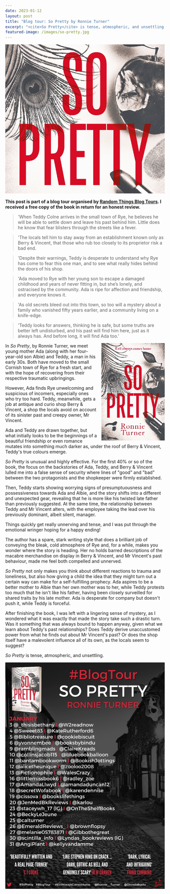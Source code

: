 ```yaml
---
date: 2023-01-12
layout: post
title: "Blog tour: So Pretty by Ronnie Turner"
excerpt: "<cite>So Pretty</cite> is tense, atmospheric, and unsettling."
featured-image: /images/so-pretty.jpg
---
```


![So Pretty](/images/so-pretty.jpg)

**This post is part of a blog tour organised by [Random Things Blog Tours](http://randomthingsthroughmyletterbox.blogspot.com/p/services-to-publishers-authors-blog.html). I received a free copy of the book in return for an honest review.**

> 'When Teddy Colne arrives in the small town of Rye, he believes he will be able to settle down and leave his past behind him. Little does he know that fear blisters through the streets like a fever.

> 'The locals tell him to stay away from an establishment known only as Berry & Vincent, that those who rub too closely to its proprietor risk a bad end.

> 'Despite their warnings, Teddy is desperate to understand why Rye has come to fear this one man, and to see what really hides behind the doors of his shop.

> 'Ada moved to Rye with her young son to escape a damaged childhood and years of never fitting in, but she’s lonely, and ostracised by the community. Ada is ripe for affection and friendship, and everyone knows it.

> 'As old secrets bleed out into this town, so too will a mystery about a family who vanished fifty years earlier, and a community living on a knife-edge.

> 'Teddy looks for answers, thinking he is safe, but some truths are better left undisturbed, and his past will find him here, just as it always has. And before long, it will find Ada too.'

<img src="/images/so-pretty-200.jpg" alt="So Pretty" style="float: right; margin-bottom: 10px; margin-left: 10px;">

In <cite>So Pretty</cite>, by Ronnie Turner, we meet young mother Ada (along with her four-year-old son Albie) and Teddy, a man in his early 30s. Both have moved to the small Cornish town of Rye for a fresh start, and with the hope of recovering from their respective traumatic upbringings.

However, Ada finds Rye unwelcoming and suspicious of incomers, especially ones who try too hard. Teddy, meanwhile, gets a job at antique and curio shop Berry & Vincent, a shop the locals avoid on account of its sinister past and creepy owner, Mr Vincent.

Ada and Teddy are drawn together, but what initially looks to be the beginnings of a beautiful friendship or even romance mutates into something much darker as, under the roof of Berry & Vincent, Teddy's true colours emerge.

<cite>So Pretty</cite> is unusual and highly effective. For the first 40% or so of the book, the focus on the backstories of Ada, Teddy, and Berry & Vincent lulled me into a false sense of security where lines of "good" and "bad" between the two protagonists and the shopkeeper were firmly established.

Then, Teddy starts showing worrying signs of presumptuousness and possessiveness towards Ada and Albie, and the story shifts into a different and unexpected gear, revealing that he is more like his twisted late father than previously suggested. At the same time, the relationship between Teddy and Mr Vincent alters, with the employee taking the lead over his previously dominant, albeit silent, manager.

Things quickly get really unnerving and tense, and I was put through the emotional wringer hoping for a happy ending!

The author has a spare, stark writing style that does a brilliant job of conveying the bleak, cold atmosphere of Rye and, for a while, makes you wonder where the story is heading. Her no holds barred descriptions of the macabre merchandise on display in Berry & Vincent, and Mr Vincent's past behaviour, made me feel both compelled and unnerved.

<cite>So Pretty</cite> not only makes you think about different reactions to trauma and loneliness, but also how giving a child the idea that they might turn out a certain way can make for a self-fulfilling prophecy. Ada aspires to be a better mother to Albie than her own mother was to her, while Teddy protests too much that he isn't like his father, having been closely surveilled for shared traits by his late mother. Ada is desperate for company but doesn't push it, while Teddy is forceful.

After finishing the book, I was left with a lingering sense of mystery, as I wondered what it was exactly that made the story take such a drastic turn. Was it something that was always bound to happen anyway, given what we learn about Teddy's past relationships? Does Teddy derive unaccustomed power from what he finds out about Mr Vincent's past? Or does the shop itself have a malevolent influence all of its own, as the locals seem to suggest?

<cite>So Pretty</cite> is tense, atmospheric, and unsettling.

![So Pretty blog tour banner](/images/so-pretty-banner.jpg)